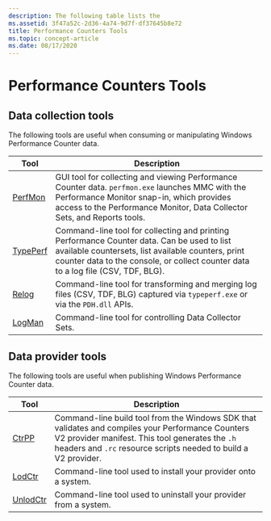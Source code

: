 ```yaml
---
description: The following table lists the
ms.assetid: 3f47a52c-2d36-4a74-9d7f-df37645b8e72
title: Performance Counters Tools
ms.topic: concept-article
ms.date: 08/17/2020
---
```


# Performance Counters Tools

## Data collection tools

The following tools are useful when consuming or manipulating Windows Performance Counter data.

|Tool|Description
|----|-----------
| [PerfMon](/windows-server/administration/windows-commands/perfmon) | GUI tool for collecting and viewing Performance Counter data. `perfmon.exe` launches MMC with the Performance Monitor snap-in, which provides access to the Performance Monitor, Data Collector Sets, and Reports tools.
| [TypePerf](/windows-server/administration/windows-commands/typeperf) |Command-line tool for collecting and printing Performance Counter data. Can be used to list available countersets, list available counters, print counter data to the console, or collect counter data to a log file (CSV, TDF, BLG).
| [Relog](/windows-server/administration/windows-commands/relog) |Command-line tool for transforming and merging log files (CSV, TDF, BLG) captured via `typeperf.exe` or via the `PDH.dll` APIs.
| [LogMan](/windows-server/administration/windows-commands/logman) |Command-line tool for controlling Data Collector Sets.

## Data provider tools

The following tools are useful when publishing Windows Performance Counter data.

|Tool|Description
|----|-----------
| [CtrPP](ctrpp.md) | Command-line build tool from the Windows SDK that validates and compiles your Performance Counters V2 provider manifest. This tool generates the `.h` headers and `.rc` resource scripts needed to build a V2 provider.
| [LodCtr](/windows-server/administration/windows-commands/lodctr) | Command-line tool used to install your provider onto a system.
| [UnlodCtr](/windows-server/administration/windows-commands/unlodctr_1) | Command-line tool used to uninstall your provider from a system.
